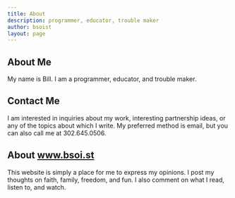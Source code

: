 ```yaml
---
title: About
description: programmer, educator, trouble maker
author: bsoist
layout: page
---
```

## About Me
My name is Bill. I am a programmer, educator, and trouble maker.

## Contact Me
I am interested in inquiries about my work, interesting partnership ideas, or any of the topics about which I write. My preferred method is email, but you can also call me at 302.645.0506.

## About www.bsoi.st

This website is simply a place for me to express my opinions. I post my thoughts on faith, family, freedom, and fun. I also comment on what I read, listen to, and watch.
